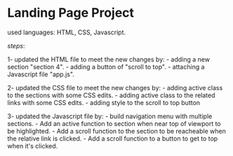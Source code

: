 # Landing Page Project

used languages: HTML, CSS, Javascript.


*steps*:

1- updated the HTML file to meet the new changes by:
	  - adding a new section "section 4".
	  - adding a button of "scroll to top".
	  - attaching a Javascript file "app.js".


2- updated the CSS file to meet the new changes by:
	  - adding active class to the sections with some CSS edits.
	  - adding active class to the related links with some CSS edits.
	  - adding style to the scroll to top button 

3- updated the Javascript file by:
	  - build navigation menu with multiple sections.
	  - Add an active function to section when near top of viewport to be highlighted.
	  - Add a scroll function to the section to be reacheable when the relative link is clicked.
  	- Add a scroll function to a button to get to top when it's clicked.
